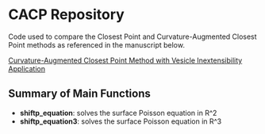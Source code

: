 # CACP Repository
Code used to compare the Closest Point and Curvature-Augmented Closest Point methods
as referenced in the manuscript below.

[Curvature-Augmented Closest Point Method with Vesicle Inextensibility Application](https://arxiv.org/abs/1610.03932)

## Summary of Main Functions
* **shiftp_equation**: solves the surface Poisson equation in R^2
* **shiftp_equation3**: solves the surface Poisson equation in R^3
